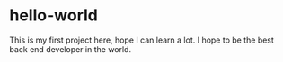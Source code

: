 # hello-world
This is my first project here, hope I can learn a lot.
I hope to be the best back end developer in the world.
